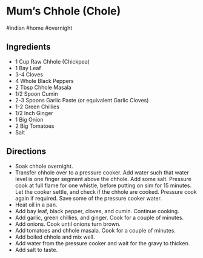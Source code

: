 # Mum’s Chhole (Chole)

#indian #home #overnight

## Ingredients

* 1 Cup Raw Chhole (Chickpea)
* 1 Bay Leaf
* 3-4 Cloves
* 4 Whole Black Peppers
* 2 Tbsp Chhole Masala
* 1/2 Spoon Cumin
* 2-3 Spoons Garlic Paste (or equivalent Garlic Cloves)
* 1-2 Green Chillies
* 1/2 Inch Ginger
* 1 Big Onion
* 2 Big Tomatoes
* Salt

## Directions

* Soak chhole overnight. 
* Transfer chhole over to a pressure cooker. Add water such that water level is one finger segment above the chhole. Add some salt. Pressure cook at full flame for one whistle, before putting on sim for 15 minutes. Let the cooker settle, and check if the chhole are cooked. Pressure cook again if required. Save some of the pressure cooker water.
* Heat oil in a pan.
* Add bay leaf, black pepper, cloves, and cumin. Continue cooking.
* Add garlic, green chillies, and ginger. Cook for a couple of minutes.
* Add onions. Cook until onions turn brown.
* Add tomatoes and chhole masala. Cook for a couple of minutes. 
* Add boiled chhole and mix well.
* Add water from the pressure cooker and wait for the gravy to thicken.
* Add salt to taste.

